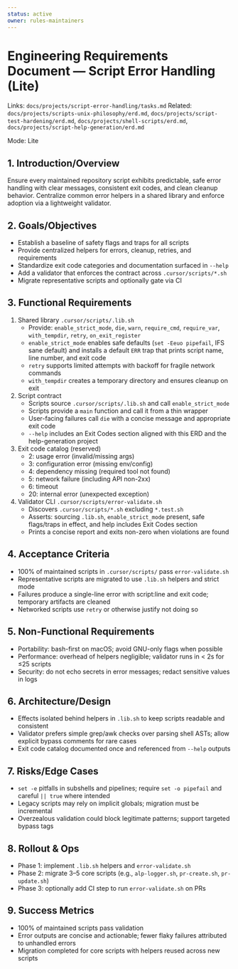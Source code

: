 ```yaml
---
status: active
owner: rules-maintainers
---
```


# Engineering Requirements Document — Script Error Handling (Lite)

Links: `docs/projects/script-error-handling/tasks.md`
Related: `docs/projects/scripts-unix-philosophy/erd.md`, `docs/projects/script-test-hardening/erd.md`, `docs/projects/shell-scripts/erd.md`, `docs/projects/script-help-generation/erd.md`

Mode: Lite

## 1. Introduction/Overview

Ensure every maintained repository script exhibits predictable, safe error handling with clear messages, consistent exit codes, and clean cleanup behavior. Centralize common error helpers in a shared library and enforce adoption via a lightweight validator.

## 2. Goals/Objectives

- Establish a baseline of safety flags and traps for all scripts
- Provide centralized helpers for errors, cleanup, retries, and requirements
- Standardize exit code categories and documentation surfaced in `--help`
- Add a validator that enforces the contract across `.cursor/scripts/*.sh`
- Migrate representative scripts and optionally gate via CI

## 3. Functional Requirements

1. Shared library `.cursor/scripts/.lib.sh`
   - Provide: `enable_strict_mode`, `die`, `warn`, `require_cmd`, `require_var`, `with_tempdir`, `retry`, `on_exit_register`
   - `enable_strict_mode` enables safe defaults (`set -Eeuo pipefail`, IFS sane default) and installs a default `ERR` trap that prints script name, line number, and exit code
   - `retry` supports limited attempts with backoff for fragile network commands
   - `with_tempdir` creates a temporary directory and ensures cleanup on exit
2. Script contract
   - Scripts source `.cursor/scripts/.lib.sh` and call `enable_strict_mode`
   - Scripts provide a `main` function and call it from a thin wrapper
   - User-facing failures call `die` with a concise message and appropriate exit code
   - `--help` includes an Exit Codes section aligned with this ERD and the help-generation project
3. Exit code catalog (reserved)
   - 2: usage error (invalid/missing args)
   - 3: configuration error (missing env/config)
   - 4: dependency missing (required tool not found)
   - 5: network failure (including API non-2xx)
   - 6: timeout
   - 20: internal error (unexpected exception)
4. Validator CLI `.cursor/scripts/error-validate.sh`
   - Discovers `.cursor/scripts/*.sh` excluding `*.test.sh`
   - Asserts: sourcing `.lib.sh`, `enable_strict_mode` present, safe flags/traps in effect, and help includes Exit Codes section
   - Prints a concise report and exits non-zero when violations are found

## 4. Acceptance Criteria

- 100% of maintained scripts in `.cursor/scripts/` pass `error-validate.sh`
- Representative scripts are migrated to use `.lib.sh` helpers and strict mode
- Failures produce a single-line error with script:line and exit code; temporary artifacts are cleaned
- Networked scripts use `retry` or otherwise justify not doing so

## 5. Non-Functional Requirements

- Portability: bash-first on macOS; avoid GNU-only flags when possible
- Performance: overhead of helpers negligible; validator runs in < 2s for ≤25 scripts
- Security: do not echo secrets in error messages; redact sensitive values in logs

## 6. Architecture/Design

- Effects isolated behind helpers in `.lib.sh` to keep scripts readable and consistent
- Validator prefers simple grep/awk checks over parsing shell ASTs; allow explicit bypass comments for rare cases
- Exit code catalog documented once and referenced from `--help` outputs

## 7. Risks/Edge Cases

- `set -e` pitfalls in subshells and pipelines; require `set -o pipefail` and careful `|| true` where intended
- Legacy scripts may rely on implicit globals; migration must be incremental
- Overzealous validation could block legitimate patterns; support targeted bypass tags

## 8. Rollout & Ops

- Phase 1: implement `.lib.sh` helpers and `error-validate.sh`
- Phase 2: migrate 3–5 core scripts (e.g., `alp-logger.sh`, `pr-create.sh`, `pr-update.sh`)
- Phase 3: optionally add CI step to run `error-validate.sh` on PRs

## 9. Success Metrics

- 100% of maintained scripts pass validation
- Error outputs are concise and actionable; fewer flaky failures attributed to unhandled errors
- Migration completed for core scripts with helpers reused across new scripts
